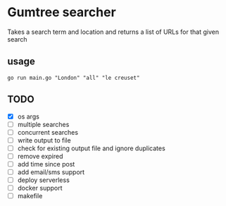 # Gumtree searcher

Takes a search term and location and returns a list of URLs for that given search

## usage

`go run main.go "London" "all" "le creuset"`

## TODO

* [x] os args
* [ ] multiple searches
* [ ] concurrent searches
* [ ] write output to file
* [ ] check for existing output file and ignore duplicates
* [ ] remove expired
* [ ] add time since post
* [ ] add email/sms support
* [ ] deploy serverless
* [ ] docker support
* [ ] makefile